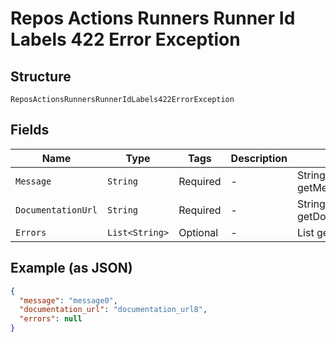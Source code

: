 
# Repos Actions Runners Runner Id Labels 422 Error Exception

## Structure

`ReposActionsRunnersRunnerIdLabels422ErrorException`

## Fields

| Name | Type | Tags | Description | Getter | Setter |
|  --- | --- | --- | --- | --- | --- |
| `Message` | `String` | Required | - | String getMessageField() | setMessageField(String messageField) |
| `DocumentationUrl` | `String` | Required | - | String getDocumentationUrl() | setDocumentationUrl(String documentationUrl) |
| `Errors` | `List<String>` | Optional | - | List<String> getErrors() | setErrors(List<String> errors) |

## Example (as JSON)

```json
{
  "message": "message0",
  "documentation_url": "documentation_url8",
  "errors": null
}
```

